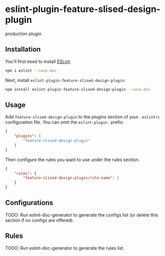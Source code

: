 # eslint-plugin-feature-slised-design-plugin

production plugin

## Installation

You'll first need to install [ESLint](https://eslint.org/):

```sh
npm i eslint --save-dev
```

Next, install `eslint-plugin-feature-slised-design-plugin`:

```sh
npm install eslint-plugin-feature-slised-design-plugin --save-dev
```

## Usage

Add `feature-slised-design-plugin` to the plugins section of your `.eslintrc` configuration file. You can omit the `eslint-plugin-` prefix:

```json
{
    "plugins": [
        "feature-slised-design-plugin"
    ]
}
```


Then configure the rules you want to use under the rules section.

```json
{
    "rules": {
        "feature-slised-design-plugin/rule-name": 2
    }
}
```



## Configurations

<!-- begin auto-generated configs list -->
TODO: Run eslint-doc-generator to generate the configs list (or delete this section if no configs are offered).
<!-- end auto-generated configs list -->



## Rules

<!-- begin auto-generated rules list -->
TODO: Run eslint-doc-generator to generate the rules list.
<!-- end auto-generated rules list -->


